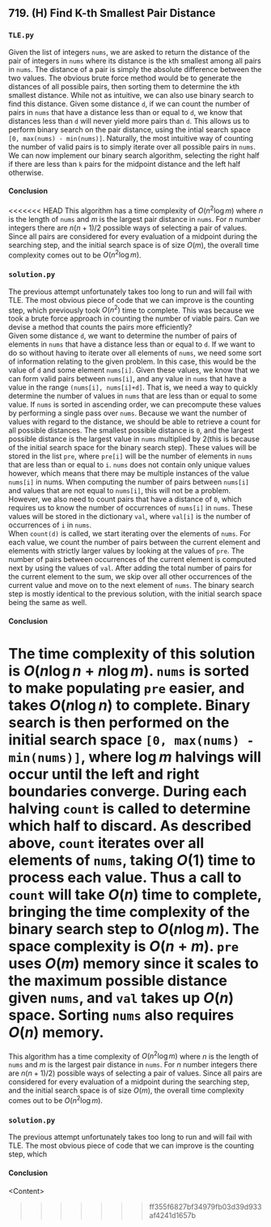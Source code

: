 ## 719. (H) Find K-th Smallest Pair Distance

### `TLE.py`
Given the list of integers `nums`, we are asked to return the distance of the pair of integers in `nums` where its distance is the `k`th smallest among all pairs in `nums`. The distance of a pair is simply the absolute difference between the two values. The obvious brute force method would be to generate the distances of all possible pairs, then sorting them to determine the `k`th smallest distance. While not as intuitive, we can also use binary search to find this distance. Given some distance `d`, if we can count the number of pairs in `nums` that have a distance less than or equal to `d`, we know that distances less than `d` will never yield more pairs than `d`. This allows us to perform binary search on the pair distance, using the intial search space `[0, max(nums) - min(nums)]`. Naturally, the most intuitive way of counting the number of valid pairs is to simply iterate over all possible pairs in `nums`. We can now implement our binary search algorithm, selecting the right half if there are less than `k` pairs for the midpoint distance and the left half otherwise.  

#### Conclusion
<<<<<<< HEAD
This algorithm has a time complexity of $O(n^2\log m)$ where $n$ is the length of `nums` and $m$ is the largest pair distance in `nums`. For $n$ number integers there are $n(n+1)/2$ possible ways of selecting a pair of values. Since all pairs are considered for every evaluation of a midpoint during the searching step, and the initial search space is of size $O(m)$, the overall time complexity comes out to be $O(n^2\log m)$.  
  

### `solution.py`
The previous attempt unfortunately takes too long to run and will fail with TLE. The most obvious piece of code that we can improve is the counting step, which previously took $O(n^2)$ time to complete. This was because we took a brute force approach in counting the number of viable pairs. Can we devise a method that counts the pairs more efficiently?  
Given some distance `d`, we want to determine the number of pairs of elements in `nums` that have a distance less than or equal to `d`. If we want to do so without having to iterate over all elements of `nums`, we need some sort of information relating to the given problem. In this case, this would be the value of `d` and some element `nums[i]`. Given these values, we know that we can form valid pairs between `nums[i]`, and any value in `nums` that have a value in the range `(nums[i], nums[i]+d]`. That is, we need a way to quickly determine the number of values in `nums` that are less than or equal to some value. If `nums` is sorted in ascending order, we can precompute these values by performing a single pass over `nums`. Because we want the number of values with regard to the distance, we should be able to retrieve a count for all possible distances. The smallest possible distance is `0`, and the largest possible distance is the largest value in `nums` multiplied by 2(this is because of the initial search space for the binary search step). These values will be stored in the list `pre`, where `pre[i]` will be the number of elements in `nums` that are less than or equal to `i`. `nums` does not contain only unique values however, which means that there may be multiple instances of the value `nums[i]` in nums. When computing the number of pairs between `nums[i]` and values that are not equal to `nums[i]`, this will not be a problem. However, we also need to count pairs that have a distance of `0`, which requires us to know the number of occurrences of `nums[i]` in `nums`. These values will be stored in the dictionary `val`, where `val[i]` is the number of occurrences of `i` in `nums`.  
When `count(d)` is called, we start iterating over the elements of `nums`. For each value, we count the number of pairs between the current element and elements with strictly larger values by looking at the values of `pre`. The number of pairs between occurrences of the current element is computed next by using the values of `val`. After adding the total number of pairs for the current element to the sum, we skip over all other occurrences of the current value and move on to the next element of `nums`. The binary search step is mostly identical to the previous solution, with the initial search space being the same as well.  
  

#### Conclusion
The time complexity of this solution is $O(n\log n + n\log m)$. `nums` is sorted to make populating `pre` easier, and takes $O(n\log n)$ to complete. Binary search is then performed on the initial search space `[0, max(nums) - min(nums)]`, where $\log m$ halvings will occur until the left and right boundaries converge. During each halving `count` is called to determine which half to discard. As described above, `count` iterates over all elements of `nums`, taking $O(1)$ time to process each value. Thus a call to `count` will take $O(n)$ time to complete, bringing the time complexity of the binary search step to $O(n\log m)$. The space complexity is $O(n+m)$. `pre` uses $O(m)$ memory since it scales to the maximum possible distance given `nums`, and `val` takes up $O(n)$ space. Sorting `nums` also requires $O(n)$ memory.  
=======
This algorithm has a time complexity of $O(n^2\log m)$ where $n$ is the length of `nums` and $m$ is the largest pair distance in `nums`. For $n$ number integers there are $n(n+1)/2)$ possible ways of selecting a pair of values. Since all pairs are considered for every evaluation of a midpoint during the searching step, and the initial search space is of size $O(m)$, the overall time complexity comes out to be $O(n^2\log m)$.  
  

### `solution.py`
The previous attempt unfortunately takes too long to run and will fail with TLE. The most obvious piece of code that we can improve is the counting step, which   

#### Conclusion
\<Content\>  
>>>>>>> ff355f6827bf34979fb03d39d933af4241d1657b
  

